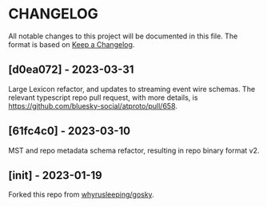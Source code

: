# CHANGELOG

All notable changes to this project will be documented in this file. The format
is based on [Keep a Changelog](https://keepachangelog.com/en/1.0.0/).

## [d0ea072] - 2023-03-31

Large Lexicon refactor, and updates to streaming event wire schemas. The
relevant typescript repo pull request, with more details, is
<https://github.com/bluesky-social/atproto/pull/658>.

## [61fc4c0] - 2023-03-10

MST and repo metadata schema refactor, resulting in repo binary format v2.

## [init] - 2023-01-19

Forked this repo from [whyrusleeping/gosky](https://github.com/whyrusleeping/gosky).
